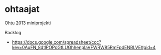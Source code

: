ohtaajat
========

Ohtu 2013 miniprojekti

Backlog

- https://docs.google.com/spreadsheet/ccc?key=0AuFN_8dtlPOPdGtLUGhhenpIaVFWRW85RmFpdENBLVE#gid=4
